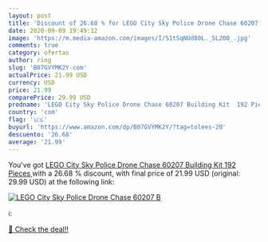 ```yaml
---
layout: post
title: 'Discount of 26.68 % for LEGO City Sky Police Drone Chase 60207 B'
date: 2020-09-09 19:49:12
image: 'https://m.media-amazon.com/images/I/51tSqNUd80L._SL200_.jpg'
comments: true
category: ofertas
author: ring
slug: 'B07GVYMK2Y-com'
actualPrice: 21.99 USD
currency: USD
price: 21.99
comparePrice: 29.99 USD
prodname: 'LEGO City Sky Police Drone Chase 60207 Building Kit  192 Pieces '
country: 'com'
flag: '🇺🇸'
buyurl: 'https://www.amazon.com/dp/B07GVYMK2Y/?tag=tolees-20'
descuento: '26.68'
average: '21.99'
---
```


You've got [LEGO City Sky Police Drone Chase 60207 Building Kit  192 Pieces ](https://www.amazon.com/dp/B07GVYMK2Y/?tag=tolees-20) with a  26.68 % discount, with final price of 21.99 USD (original: 29.99 USD) at the following link:

[![LEGO City Sky Police Drone Chase 60207 B](https://m.media-amazon.com/images/I/51tSqNUd80L._SL200_.jpg)](https://www.amazon.com/dp/B07GVYMK2Y/?tag=tolees-20)

ℹ️:


[🛒 Check the deal!!](https://www.amazon.com/dp/B07GVYMK2Y/?tag=tolees-20)

